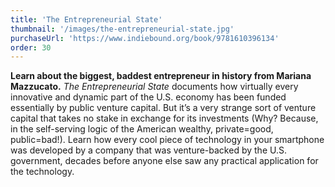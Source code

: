```yaml
---
title: 'The Entrepreneurial State'
thumbnail: '/images/the-entrepreneurial-state.jpg'
purchaseUrl: 'https://www.indiebound.org/book/9781610396134'
order: 30
---
```


**Learn about the biggest, baddest entrepreneur in history from Mariana Mazzucato.** *The Entrepreneurial State* documents how virtually every innovative and dynamic part of the U.S. economy has been funded essentially by public venture capital. But it’s a very strange sort of venture capital that takes no stake in exchange for its investments (Why? Because, in the self-serving logic of the American wealthy, private=good, public=bad!). Learn how every cool piece of technology in your smartphone was developed by a company that was venture-backed by the U.S. government, decades before anyone else saw any practical application for the technology.